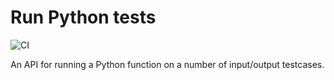 # Run Python tests

![CI](https://github.com/3lectrologos/run-python-tests/workflows/python-package.yml/badge.svg?event=push)

An API for running a Python function on a number of input/output testcases.